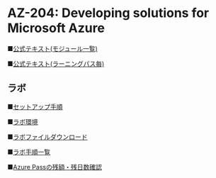 # AZ-204: Developing solutions for Microsoft Azure

■[公式テキスト(モジュール一覧)](https://learn.microsoft.com/ja-jp/training/courses/az-204t00?wt.mc_id=esi_m2l_content_wwl)

■[公式テキスト(ラーニングパス毎)](https://learn.microsoft.com/ja-jp/certifications/exams/az-204)

## ラボ

■[セットアップ手順](https://publicfilestor.blob.core.windows.net/az204/Opening.pdf)

■[ラボ環境](https://aka.ms/lab-env)

■[ラボファイルダウンロード](https://github.com/MicrosoftLearning/AZ-204-DevelopingSolutionsforMicrosoftAzure/archive/refs/heads/master.zip)

■[ラボ手順一覧](https://sakkuru.github.io/AZ-204-DevelopingSolutionsforMicrosoftAzure.ja-jp/)

■[Azure Passの残額・残日数確認](https://www.microsoftazuresponsorships.com/)

